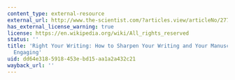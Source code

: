 ```yaml
---
content_type: external-resource
external_url: http://www.the-scientist.com/?articles.view/articleNo/27760/title/Right-your-Writing/
has_external_license_warning: true
license: https://en.wikipedia.org/wiki/All_rights_reserved
status: ''
title: 'Right Your Writing: How to Sharpen Your Writing and Your Manuscripts More
  Engaging'
uid: dd64e318-5918-453e-bd15-aa1a2a432c21
wayback_url: ''
---
```

